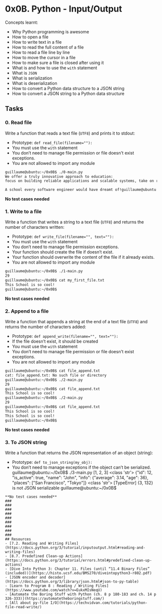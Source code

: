 # 0x0B. Python - Input/Output
Concepts learnt:
- Why Python programming is awesome
- How to open a file
- How to write text in a file
- How to read the full content of a file
- How to read a file line by line
- How to move the cursor in a file
- How to make sure a file is closed after using it
- What is and how to use the `with` statement
- What is `JSON`
- What is serialization
- What is deserialization
- How to convert a Python data structure to a JSON string
- How to convert a JSON string to a Python data structure

## Tasks
### 0. Read file
Write a function that reads a text file (`UTF8`) and prints it to stdout:

- Prototype: `def read_file(filename=""):`
- You must use the `with` statement
- You don’t need to manage file permission or file doesn't exist exceptions.
- You are not allowed to import any module
```bash
guillaume@ubuntu:~/0x0B$ ./0-main.py
We offer a truly innovative approach to education:
focus on building reliable applications and scalable systems, take on real-world challenges, collaborate with your peers. 

A school every software engineer would have dreamt of!guillaume@ubuntu:~/0x0B$
``` 
**No test cases needed**
### 1. Write to a file
Write a function that writes a string to a text file (`UTF8`) and returns the number of characters written:

- Prototype: `def write_file(filename="", text=""):`
- You must use the `with` statement
- You don’t need to manage file permission exceptions.
- Your function should create the file if doesn’t exist.
- Your function should overwrite the content of the file if it already exists.
- You are not allowed to import any module
```bash
guillaume@ubuntu:~/0x0B$ ./1-main.py
29
guillaume@ubuntu:~/0x0B$ cat my_first_file.txt
This School is so cool!
guillaume@ubuntu:~/0x0B$ 
```
**No test cases needed**
### 2. Append to a file
Write a function that appends a string at the end of a text file (`UTF8`) and returns the number of characters added:

- Prototype: `def append_write(filename="", text=""):`
- If the file doesn’t exist, it should be created
- You must use the `with` statement
- You don’t need to manage file permission or file doesn't exist exceptions.
- You are not allowed to import any module
```bash
guillaume@ubuntu:~/0x0B$ cat file_append.txt
cat: file_append.txt: No such file or directory
guillaume@ubuntu:~/0x0B$ ./2-main.py
29
guillaume@ubuntu:~/0x0B$ cat file_append.txt
This School is so cool!
guillaume@ubuntu:~/0x0B$ ./2-main.py
29
guillaume@ubuntu:~/0x0B$ cat file_append.txt
This School is so cool!
This School is so cool!
guillaume@ubuntu:~/0x0B$ 
```
**No test cases needed**
### 3. To JSON string
Write a function that returns the JSON representation of an object (string):

- Prototype: `def to_json_string(my_obj):`
- You don’t need to manage exceptions if the object can’t be serialized.
guillaume@ubuntu:~/0x0B$ ./3-main.py
[1, 2, 3]
<class 'str'>
{"id": 12, "is_active": true, "name": "John", "info": {"average": 3.14, "age": 36}, "places": ["San Francisco", "Tokyo"]}
<class 'str'>
[TypeError] {3, 132} is not JSON serializable
guillaume@ubuntu:~/0x0B$
```
**No test cases needed**
### 
### 
### 
### 
### 
### 
### 
### 
### 
## Resources
- [7.2. Reading and Writing Files](https://docs.python.org/3/tutorial/inputoutput.html#reading-and-writing-files)
- [8.7. Predefined Clean-up Actions](https://docs.python.org/3/tutorial/errors.html#predefined-clean-up-actions)
- [Dive Into Python 3: Chapter 11. Files (until “11.4 Binary Files” (included))](https://histo.ucsf.edu/BMS270/diveintopython3-r802.pdf)
- [JSON encoder and decoder](https://docs.python.org/3/library/json.html#json-to-py-table)
- [Learn to Program 8 : Reading / Writing Files](https://www.youtube.com/watch?v=EukxMIsNeqU)
- [Automate the Boring Stuff with Python (ch. 8 p 180-183 and ch. 14 p 326-333)](https://automatetheboringstuff.com/)
- [All about py-file I/O](https://techvidvan.com/tutorials/python-file-read-write/)
